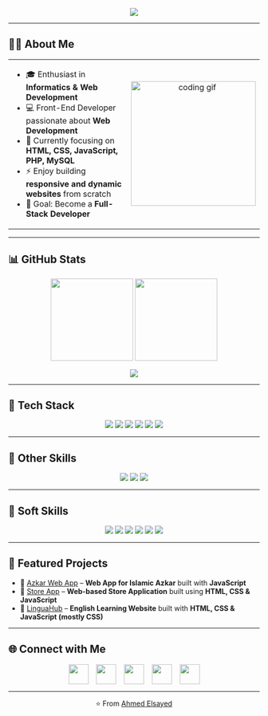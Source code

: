 <!-- Header dengan animasi typing -->
<p align="center">
    <img
        src="https://readme-typing-svg.herokuapp.com/?font=Fira+Code&weight=700&size=24&duration=3000&pause=1000&color=00E0FF&center=true&vCenter=true&width=700&lines=Hi+👋,+I'm+Ahmed+Mohamed+Elsayed!;Front-End+Developer;Web+Development;HTML+|+CSS+|+JavaScript+|+PHP+|+MySQL;Always+Learning+New+Things!" />
</p>

---

## 👨‍💻 About Me
<table>
<tr>
<td width="60%" valign="top">

- 🎓 Enthusiast in **Informatics & Web Development**
- 💻 Front-End Developer passionate about **Web Development**
- 🌱 Currently focusing on **HTML, CSS, JavaScript, PHP, MySQL**
- ⚡ Enjoy building **responsive and dynamic websites** from scratch
- 🎯 Goal: Become a **Full-Stack Developer**
 

</td>
<td width="40%" align="center">

<img src="https://media.giphy.com/media/qgQUggAC3Pfv687qPC/giphy.gif" width="250" alt="coding gif"/>

</td>
</tr>
</table>

---

## 📊 GitHub Stats
<p align="center">
    <img src="https://github-readme-stats.vercel.app/api?username=AhmedElsayed6179&show_icons=true&theme=tokyonight&hide_border=true"
        height="165" />
    <img src="https://github-readme-streak-stats.herokuapp.com/?user=AhmedElsayed6179&theme=tokyonight&hide_border=true"
        height="165" />
</p>
<p align="center">
    <img
        src="https://github-readme-activity-graph.vercel.app/graph?username=AhmedElsayed6179&theme=tokyo-night&hide_border=true" />
</p>

---

## 🚀 Tech Stack
<p align="center">
    <img src="https://img.shields.io/badge/HTML5-E34F26?style=for-the-badge&logo=html5&logoColor=white" />
    <img src="https://img.shields.io/badge/CSS3-1572B6?style=for-the-badge&logo=css3&logoColor=white" />
    <img src="https://img.shields.io/badge/JavaScript-F7DF1E?style=for-the-badge&logo=javascript&logoColor=black" />
    <img src="https://img.shields.io/badge/PHP-6C63FF?style=for-the-badge&logo=php&logoColor=white" />
    <img src="https://img.shields.io/badge/MySQL-00618A?style=for-the-badge&logo=mysql&logoColor=white" />
    <img src="https://img.shields.io/badge/React-61DAFB?style=for-the-badge&logo=react&logoColor=black" />
</p>

---

## 🎨 Other Skills
<p align="center">
    <img src="https://img.shields.io/badge/Figma-F24E1E?style=for-the-badge&logo=figma&logoColor=white" />
    <img src="https://img.shields.io/badge/Git-F05032?style=for-the-badge&logo=git&logoColor=white" />
    <img src="https://img.shields.io/badge/Technical%20Writing-007ACC?style=for-the-badge&logo=markdown&logoColor=white" />
</p>

---

## 🤝 Soft Skills
<p align="center">
    <img src="https://img.shields.io/badge/Teamwork-4CAF50?style=for-the-badge&logo=people&logoColor=white" />
    <img src="https://img.shields.io/badge/Communication-2196F3?style=for-the-badge&logo=wechat&logoColor=white" />
    <img src="https://img.shields.io/badge/Learning-4CAF50?style=for-the-badge&logo=bookstack&logoColor=white" />
    <img src="https://img.shields.io/badge/Problem%20Solving-9C27B0?style=for-the-badge&logo=thinkpad&logoColor=white" />
    <img src="https://img.shields.io/badge/Critical%20Thinking-00BCD4?style=for-the-badge&logo=idea&logoColor=white" />
    <img src="https://img.shields.io/badge/Creativity-E91E63?style=for-the-badge&logo=bulma&logoColor=white" />
</p>

---

## 📌 Featured Projects
- 🔹 [Azkar Web App](https://ahmedelsayed6179.github.io/Azkar) – **Web App for Islamic Azkar** built with **JavaScript**
- 🔹 [Store App](https://ahmedelsayed6179.github.io/Store-App) – **Web-based Store Application** built using **HTML, CSS & JavaScript**
- 🔹 [LinguaHub](https://ahmedelsayed6179.github.io/LinguaHub) – **English Learning Website** built with **HTML, CSS & JavaScript (mostly CSS)**

---

## 🌐 Connect with Me
<p align="center" style="text-decoration:none;">
    <!-- Facebook -->
    <a href="https://www.facebook.com/ahmedelsayed38" target="_blank" style="text-decoration:none;">
        <img src="https://img.icons8.com/ios-filled/50/1877F2/facebook.png" width="40" style="vertical-align:middle; border:none;" />
    </a>
    &nbsp;&nbsp;
    <!-- LinkedIn -->
    <a href="https://www.linkedin.com/in/ahmed-elsayed-2085a7322?utm_source=share&utm_campaign=share_via&utm_content=profile" target="_blank" style="text-decoration:none;">
        <img src="https://img.icons8.com/ios-filled/50/6C63FF/linkedin.png" width="40" style="vertical-align:middle; border:none;" />
    </a>
    &nbsp;&nbsp;
    <!-- Instagram -->
    <a href="https://www.instagram.com/ahmedelsayed25" target="_blank" style="text-decoration:none;">
        <img src="https://img.icons8.com/ios-filled/50/E4405F/instagram-new.png" width="40" style="vertical-align:middle; border:none;" />
    </a>
    &nbsp;&nbsp;
    <!-- TikTok -->
    <a href="https://www.tiktok.com/@ahmed_el_sayed" target="_blank" style="text-decoration:none;">
        <img src="https://img.icons8.com/ios-filled/50/000000/tiktok--v1.png" width="40" style="vertical-align:middle; border:none;" />
    </a>
    &nbsp;&nbsp;
    <!-- Gmail -->
    <a href="mailto:ahmedelsayed6179@gmail.com" target="_blank" style="text-decoration:none;">
        <img src="https://img.icons8.com/ios-filled/50/FF4C4C/gmail.png" width="40" style="vertical-align:middle; border:none;" />
    </a>
</p>

---

<p align="center">⭐️ From <a href="https://github.com/AhmedElsayed6179">Ahmed Elsayed</a></p>

